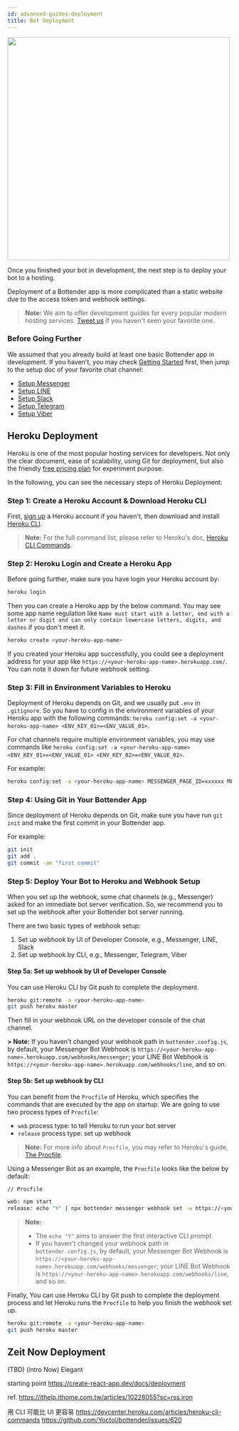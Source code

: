 ```yaml
---
id: advanced-guides-deployment
title: Bot Deployment
---
```


 <p><img width="500" src="https://user-images.githubusercontent.com/662387/72043275-b7c3fe80-32eb-11ea-9a49-f2d5c073f397.jpg"></p>

Once you finished your bot in development, the next step is to deploy your bot to a hosting.

Deployment of a Bottender app is more complicated than a static website due to the access token and webhook settings.

> **Note:** We aim to offer development guides for every popular modern hosting services. [Tweet us](https://twitter.com/bottenderjs) if you haven't seen your favorite one.

### Before Going Further

We assumed that you already build at least one basic Bottender app in development. If you haven't, you may check [Getting Started](https://bottender.js.org/docs/getting-started) first, then jump to the setup doc of your favorite chat channel:

- [Setup Messenger](https://bottender.js.org/docs/channel-messenger-setup)
- [Setup LINE](https://bottender.js.org/docs/channel-line-setup)
- [Setup Slack](https://bottender.js.org/docs/channel-slack-setup)
- [Setup Telegram](https://bottender.js.org/docs/channel-telegram-setup)
- [Setup Viber](https://bottender.js.org/docs/channel-viber-setup)

## Heroku Deployment

Heroku is one of the most popular hosting services for developers. Not only the clear document, ease of scalability, using Git for deployment, but also the friendly [free pricing plan](https://www.heroku.com/pricing) for experiment purpose.

In the following, you can see the necessary steps of Heroku Deployment:

### Step 1: Create a Heroku Account & Download Heroku CLI

First, [sign up](https://www.heroku.com/) a Heroku account if you haven't, then download and install [Heroku CLI](https://devcenter.heroku.com/articles/getting-started-with-nodejs#set-up).

> **Note:** For the full command list, please refer to Heroku's doc, [Heroku CLI Commands](https://devcenter.heroku.com/articles/heroku-cli).

### Step 2: Heroku Login and Create a Heroku App

Before going further, make sure you have login your Heroku account by:

```sh
heroku login
```

Then you can create a Heroku app by the below command. You may see some app name regulation like `Name must start with a letter, end with a letter or digit and can only contain lowercase letters, digits, and dashes` if you don't meet it.

```sh
heroku create <your-heroku-app-name>
```

If you created your Heroku app successfully, you could see a deployment address for your app like `https://<your-heroku-app-name>.herokuapp.com/`. You can note it down for future webhook setting.

### Step 3: Fill in Environment Variables to Heroku

Deployment of Heroku depends on Git, and we usually put `.env` in `.gitignore`. So you have to config in the environment variables of your Heroku app with the following commands: `heroku config:set -a <your-heroku-app-name> <ENV_KEY_01>=<ENV_VALUE_01>`.

For chat channels require multiple environment variables, you may use commands like `heroku config:set -a <your-heroku-app-name> <ENV_KEY_01>=<ENV_VALUE_01> <ENV_KEY_02>=<ENV_VALUE_02>`.

For example:

```sh
heroku config:set -a <your-heroku-app-name> MESSENGER_PAGE_ID=xxxxxx MESSENGER_ACCESS_TOKEN=xxxxxx MESSENGER_APP_ID=xxxxxx MESSENGER_APP_SECRET=xxxxxx MESSENGER_VERIFY_TOKEN=xxxxxx
```

### Step 4: Using Git in Your Bottender App

Since deployment of Heroku depends on Git, make sure you have run `git init` and make the first commit in your Bottender app.

For example:

```sh
git init
git add .
git commit -am "first commit"
```

### Step 5: Deploy Your Bot to Heroku and Webhook Setup

When you set up the webhook, some chat channels (e.g., Messenger) asked for an immediate bot server verification. So, we recommend you to set up the webhook after your Bottender bot server running.

There are two basic types of webhook setup:

1. Set up webhook by UI of Developer Console, e.g., Messenger, LINE, Slack
2. Set up webhook by CLI, e.g., Messenger, Telegram, Viber

#### Step 5a: Set up webhook by UI of Developer Console

You can use Heroku CLI by Git push to complete the deployment.

```sh
heroku git:remote -a <your-heroku-app-name>
git push heroku master
```

Then fill in your webhook URL on the developer console of the chat channel.

**> Note:** If you haven't changed your webhook path in `bottender.config.js`, by default, your Messenger Bot Webhook is `https://<your-heroku-app-name>.herokuapp.com/webhooks/messenger`; your LINE Bot Webhook is `https://<your-heroku-app-name>.herokuapp.com/webhooks/line`, and so on.

#### Step 5b: Set up webhook by CLI

You can benefit from the `Procfile` of Heroku, which specifies the commands that are executed by the app on startup. We are going to use two process types of `Procfile`:

- `web` process type: to tell Heroku to run your bot server
- `release` process type: set up webhook

> **Note:** For more info about `Procfile`, you may refer to Heroku's guide, [The Procfile](https://devcenter.heroku.com/articles/procfile).

Using a Messenger Bot as an example, the `Procfile` looks like the below by default:

```sh
// Procfile

web: npm start
release: echo "Y" | npx bottender messenger webhook set -w https://<your-heroku-app-name>.com/webhooks/messenger

```

> **Note:**
>
> - The `echo "Y"` aims to answer the first interactive CLI prompt
> - If you haven't changed your webhook path in `bottender.config.js`, by default, your Messenger Bot Webhook is `https://<your-heroku-app-name>.herokuapp.com/webhooks/messenger`; your LINE Bot Webhook is `https://<your-heroku-app-name>.herokuapp.com/webhooks/line`, and so on.

Finally, You can use Heroku CLI by Git push to complete the deployment process and let Heroku runs the `Procfile` to help you finish the webhook set up.

```sh
heroku git:remote -a <your-heroku-app-name>
git push heroku master
```

## Zeit Now Deployment

(TBD)
(intro Now)
Elegant

starting point
https://create-react-app.dev/docs/deployment

ref.
https://ithelp.ithome.com.tw/articles/10228055?sc=rss.iron

用 CLI 可能比 UI 更容易
https://devcenter.heroku.com/articles/heroku-cli-commands
https://github.com/Yoctol/bottender/issues/620
